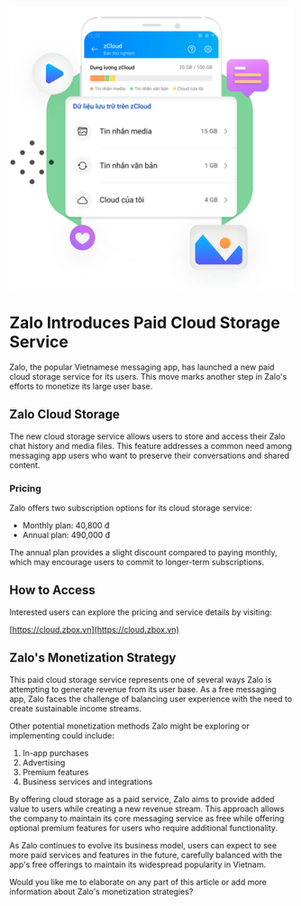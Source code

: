 ![zalo zcloud](https://raw.githubusercontent.com/phamgiagia/blogx/main/images/zalo-zcloud.png)
# Zalo Introduces Paid Cloud Storage Service

Zalo, the popular Vietnamese messaging app, has launched a new paid cloud storage service for its users. This move marks another step in Zalo's efforts to monetize its large user base.

## Zalo Cloud Storage

The new cloud storage service allows users to store and access their Zalo chat history and media files. This feature addresses a common need among messaging app users who want to preserve their conversations and shared content.

### Pricing

Zalo offers two subscription options for its cloud storage service:

- Monthly plan: 40,800 đ
- Annual plan: 490,000 đ

The annual plan provides a slight discount compared to paying monthly, which may encourage users to commit to longer-term subscriptions.

## How to Access

Interested users can explore the pricing and service details by visiting:

[https://cloud.zbox.vn](https://cloud.zbox.vn)

## Zalo's Monetization Strategy

This paid cloud storage service represents one of several ways Zalo is attempting to generate revenue from its user base. As a free messaging app, Zalo faces the challenge of balancing user experience with the need to create sustainable income streams.

Other potential monetization methods Zalo might be exploring or implementing could include:

1. In-app purchases
2. Advertising
3. Premium features
4. Business services and integrations

By offering cloud storage as a paid service, Zalo aims to provide added value to users while creating a new revenue stream. This approach allows the company to maintain its core messaging service as free while offering optional premium features for users who require additional functionality.

As Zalo continues to evolve its business model, users can expect to see more paid services and features in the future, carefully balanced with the app's free offerings to maintain its widespread popularity in Vietnam.

Would you like me to elaborate on any part of this article or add more information about Zalo's monetization strategies?
